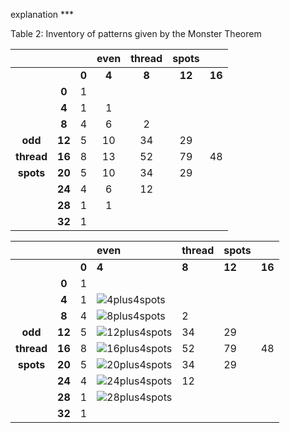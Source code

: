 explanation ***

Table 2:  Inventory of patterns given by the Monster Theorem

||   |   | **even**| **thread**| **spots**| |
|:---:|:---:|:---:|:----:|:--------:|:------:|:---:|
|| |**0**| **4**  |  **8**    |**12**   | **16** |
||**0**|1|     |       |     |    |
||**4**|1|1|||||
||**8**|4|6|2|
|**odd**|**12**|5|10|34|29|
|**thread**|**16**|8|13|52|79|48|
|**spots**|**20**|5|10|34|29|
||**24**|4|6|12|
||**28**|1|1|
||**32**|1|


||   |   | **even**| **thread**| **spots**| |
|:---:|:---:|:---|:----|:--------|:------|:---|
|| |**0**| **4**  |  **8**    |**12**   | **16** |
||**0**|1|     |       |     |    |
||**4**|1|![4plus4spots](4plus4spots.svg)|||||
||**8**|4|![8plus4spots](8plus4spots.svg)|2|
|**odd**|**12**|5|![12plus4spots](12plus4spots.svg)|34|29|
|**thread**|**16**|8|![16plus4spots](16plus4spots.svg)|52|79|48|
|**spots**|**20**|5|![20plus4spots](20plus4spots.svg)|34|29|
||**24**|4|![24plus4spots](24plus4spots.svg)|12|
||**28**|1|![28plus4spots](28plus4spots.svg)|
||**32**|1|
